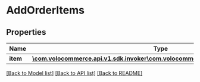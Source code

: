 # AddOrderItems

## Properties
Name | Type | Description | Notes
------------ | ------------- | ------------- | -------------
**item** | [**\com.volocommerce.api.v1.sdk.invoker\com.volocommerce.api.v1.sdk.model\AddItem[]**](AddItem.md) |  | [optional] 

[[Back to Model list]](../README.md#documentation-for-models) [[Back to API list]](../README.md#documentation-for-api-endpoints) [[Back to README]](../README.md)


